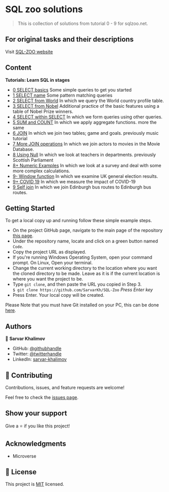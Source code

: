 # SQL zoo solutions 
> This is collection of solutions from tutorial 0 - 9 for sqlzoo.net.

## For original tasks and their descriptions
Visit [SQL-ZOO website](https://sqlzoo.net/wiki/SQL_Tutorial)

## Content
**Tutorials: Learn SQL in stages**

- [0 SELECT basics](https://github.com/SarvarKh/SQL-Zoo/blob/development/tutorial00.sql)
    Some simple queries to get you started
- [1 SELECT name](https://github.com/SarvarKh/SQL-Zoo/blob/development/tutorial01.sql)
    Some pattern matching queries
- [2 SELECT from World](https://github.com/SarvarKh/SQL-Zoo/blob/development/tutorial02.sql)
    In which we query the World country profile table.
- [3 SELECT from Nobel](https://github.com/SarvarKh/SQL-Zoo/blob/development/tutorial03.sql)
    Additional practice of the basic features using a table of Nobel Prize winners.
- [4 SELECT within SELECT](https://github.com/SarvarKh/SQL-Zoo/blob/development/tutorial04.sql)
    In which we form queries using other queries.
- [5 SUM and COUNT](https://github.com/SarvarKh/SQL-Zoo/blob/development/tutorial05.sql)
    In which we apply aggregate functions. more the same
- [6 JOIN](https://github.com/SarvarKh/SQL-Zoo/blob/development/tutorial06.sql)
    In which we join two tables; game and goals. previously music tutorial
- [7 More JOIN operations](https://github.com/SarvarKh/SQL-Zoo/blob/development/tutorial07.sql)
    In which we join actors to movies in the Movie Database.
- [8 Using Null](https://github.com/SarvarKh/SQL-Zoo/blob/development/tutorial08.sql)
    In which we look at teachers in departments. previously Scottish Parliament
- [8+ Numeric Examples](https://github.com/SarvarKh/SQL-Zoo/blob/development/tutorial08%2B.sql)
    In which we look at a survey and deal with some more complex calculations.
- [9- Window function](https://github.com/SarvarKh/SQL-Zoo/blob/development/tutorial09-.sql)
    In which we examine UK general election results.
- [9+ COVID 19](https://github.com/SarvarKh/SQL-Zoo/blob/development/tutorial09%2B.sql)
    In which we measure the impact of COVID-19
- [9 Self join](https://github.com/SarvarKh/SQL-Zoo/blob/development/tutorial09.sql)
    In which we join Edinburgh bus routes to Edinburgh bus routes.

## Getting Started

To get a local copy up and running follow these simple example steps.

- On the project GitHub page, navigate to the main page of the repository [this page](https://github.com/SarvarKh/SQL-Zoo).
- Under the repository name, locate and click on a green button named `Code`.
- Copy the project URL as displayed.
- If you're running Windows Operating System, open your command prompt. On Linux, Open your terminal.
- Change the current working directory to the location where you want the cloned directory to be made. Leave as it is if the current location is where you want the project to be.
- Type `git clone`, and then paste the URL you copied in Step 3.<br>
  `$ git clone https://github.com/SarvarKh/SQL-Zoo` <em>Press Enter key</em><br>
- Press Enter. Your local copy will be created.

Please Note that you must have Git installed on your PC, this can be done [here](https://gist.github.com/derhuerst/1b15ff4652a867391f03).


## Authors

👤 **Sarvar Khalimov**

- GitHub: [@githubhandle](https://github.com/SarvarKh)
- Twitter: [@twitterhandle](https://twitter.com/KhalimovSarvar)
- LinkedIn: [sarvar-khalimov](https://www.linkedin.com/in/sarvar-khalimov/)

## 🤝 Contributing

Contributions, issues, and feature requests are welcome!

Feel free to check the [issues page](https://github.com/SarvarKh/SQL-Zoo/issues).

## Show your support

Give a ⭐️ if you like this project!

## Acknowledgments

- Microverse

## 📝 License

This project is [MIT](https://en.wikipedia.org/wiki/MIT_License) licensed.
